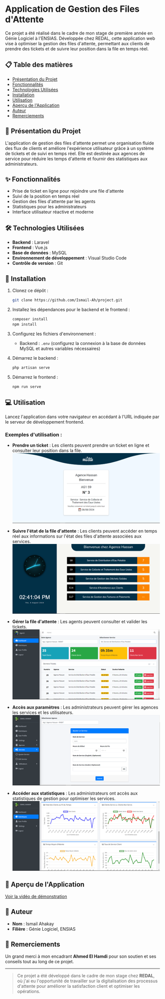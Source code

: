 # Application de Gestion des Files d'Attente

Ce projet a été réalisé dans le cadre de mon stage de première année en Génie Logiciel à l'ENSIAS. Développée chez REDAL, cette application web vise à optimiser la gestion des files d'attente, permettant aux clients de prendre des tickets et de suivre leur position dans la file en temps réel.

## 📋 Table des matières
- [Présentation du Projet](#📌-présentation-du-projet)
- [Fonctionnalités](#✨-fonctionnalités)
- [Technologies Utilisées](#🛠-technologies-utilisées)
- [Installation](#🚀-installation)
- [Utilisation](#💻-utilisation)
- [Aperçu de l'Application](#🎨-aperçu-de-lapplication)
- [Auteur](#👤-auteur)
- [Remerciements](#🙏-remerciements)

## 📌 Présentation du Projet
L'application de gestion des files d'attente permet une organisation fluide des flux de clients et améliore l'expérience utilisateur grâce à un système de tickets et de suivi en temps réel. Elle est destinée aux agences de service pour réduire les temps d'attente et fournir des statistiques aux administrateurs.

## ✨ Fonctionnalités
- Prise de ticket en ligne pour rejoindre une file d'attente
- Suivi de la position en temps réel
- Gestion des files d'attente par les agents
- Statistiques pour les administrateurs
- Interface utilisateur réactive et moderne

## 🛠 Technologies Utilisées
- **Backend** : Laravel
- **Frontend** : Vue.js
- **Base de données** : MySQL
- **Environnement de développement** : Visual Studio Code
- **Contrôle de version** : Git

## 🚀 Installation

1. Clonez ce dépôt :
    ```bash
    git clone https://github.com/Ismail-Ah/project.git
    ```
2. Installez les dépendances pour le backend et le frontend :
    ```bash
    composer install
    npm install
    ```
3. Configurez les fichiers d'environnement :
    - Backend : `.env` (configurez la connexion à la base de données MySQL et autres variables nécessaires)

4. Démarrez le backend :
    ```bash
    php artisan serve
    ```
5. Démarrez le frontend :
    ```bash
    npm run serve
    ```

## 💻 Utilisation
Lancez l'application dans votre navigateur en accédant à l'URL indiquée par le serveur de développement frontend. 

### Exemples d'utilisation :
- **Prendre un ticket** : Les clients peuvent prendre un ticket en ligne et consulter leur position dans la file.  
  ![Ticket](images/Ticket.png)

- **Suivre l'état de la file d'attente** : Les clients peuvent accéder en temps réel aux informations sur l'état des files d'attente associées aux services.
  ![File d'Attente](images/FileAttente.png)

- **Gérer la file d'attente** : Les agents peuvent consulter et valider les tickets.  
  ![Dashboard](images/dashboard.png)

- **Accès aux paramètres** : Les administrateurs peuvent gérer les agences les services et les utilisateurs.  
  ![Ajouter Service](images/ajouter_service.png)

- **Accéder aux statistiques** : Les administrateurs ont accès aux statistiques de gestion pour optimiser les services.  
  ![Statistiques](images/stat2.png)

## 🎨 Aperçu de l'Application
[Voir la vidéo de démonstration](https://drive.google.com/file/d/1JLJxI_xRk1PrD-AyqPo-aTuB893bssUW/view?usp=drive_link)

## 👤 Auteur
- **Nom** : Ismail Ahakay
- **Filière** : Génie Logiciel, ENSIAS

## 🙏 Remerciements
Un grand merci à mon encadrant **Ahmed El Hamdi** pour son soutien et ses conseils tout au long de ce projet.

---

> Ce projet a été développé dans le cadre de mon stage chez **REDAL**, où j'ai eu l'opportunité de travailler sur la digitalisation des processus d'attente pour améliorer la satisfaction client et optimiser les opérations.


